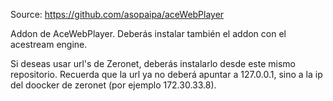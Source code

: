 Source: https://github.com/asopaipa/aceWebPlayer

Addon de AceWebPlayer. Deberás instalar también el addon con el acestream engine.

Si deseas usar url's de Zeronet, deberás instalarlo desde este mismo repositorio. Recuerda que la url ya no deberá apuntar a 127.0.0.1, sino a la ip del doocker de zeronet (por ejemplo 172.30.33.8).
